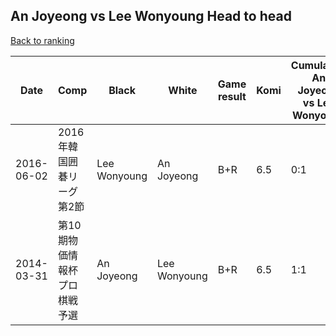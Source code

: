 ## An Joyeong vs Lee Wonyoung Head to head

[Back to ranking](../../index.md)




| **Date** | **Comp** | **Black** | **White** | **Game result** | **Komi** | **Cumulative An Joyeong vs Lee Wonyoung** | **An Joyeong streak** | **Lee Wonyoung streak** | 
| --- | --- | --- | --- | --- | --- | --- | --- | --- |
| 2016-06-02 | 2016年韓国囲碁リーグ第2節 | Lee Wonyoung | An Joyeong | B+R | 6.5 | 0:1 | 0 | 1 | 
| 2014-03-31 | 第10期物価情報杯プロ棋戦予選 | An Joyeong | Lee Wonyoung | B+R | 6.5 | 1:1 | 1 | 0 |




